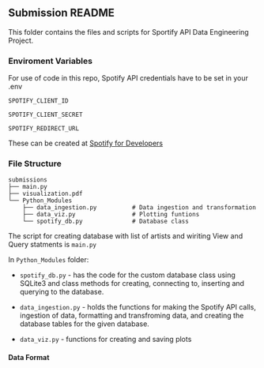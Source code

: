 ## Submission README

This folder contains the files and scripts for Sportify API
    Data Engineering Project.


### Enviroment Variables

For use of code in this repo, Spotify API credentials have to be set in your .env 

`SPOTIFY_CLIENT_ID`

`SPOTIFY_CLIENT_SECRET`

`SPOTIFY_REDIRECT_URL`

These can be created at [Spotify for Developers](https://developer.spotify.com/dashboard/login)

### File Structure

```
submissions
├── main.py
├── visualization.pdf
└── Python_Modules
    ├── data_ingestion.py          # Data ingestion and transformation
    ├── data_viz.py                # Plotting funtions
    └── spotify_db.py              # Database class

```
The script for creating database with list of artists and wiriting View and Query statments 
is 
`main.py`

In `Python_Modules` folder:

* `spotify_db.py` - has the code for the custom database class using
    SQLite3 and class methods for creating, connecting to, inserting
    and querying to the database. 

* `data_ingestion.py` - holds the functions for making the Spotify API calls, 
    ingestion of data, formatting and transfroming data, and creating the 
    database tables for the given database.

* `data_viz.py` - functions for creating and saving plots 


#### Data Format

